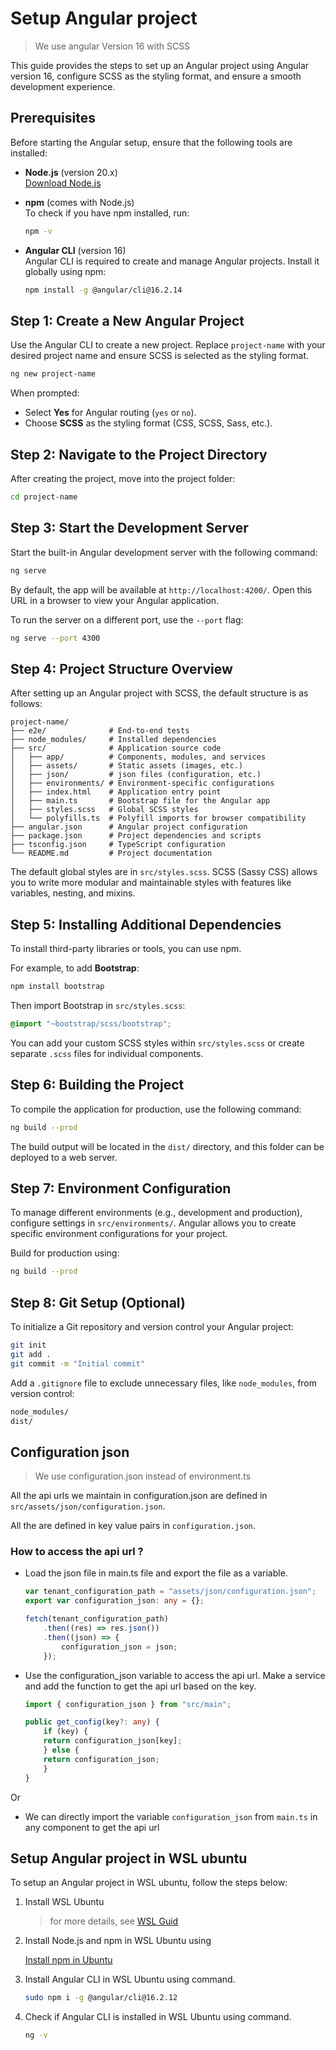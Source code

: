 # Setup Angular project

> We use angular Version 16 with SCSS

This guide provides the steps to set up an Angular project using Angular version 16, configure SCSS as the styling format, and ensure a smooth development experience.

## Prerequisites

Before starting the Angular setup, ensure that the following tools are installed:

-   **Node.js** (version 20.x)  
    [Download Node.js](https://nodejs.org/en/)

-   **npm** (comes with Node.js)  
    To check if you have npm installed, run:

    ```bash
    npm -v
    ```

-   **Angular CLI** (version 16)  
    Angular CLI is required to create and manage Angular projects. Install it globally using npm:

    ```bash
    npm install -g @angular/cli@16.2.14
    ```

## Step 1: Create a New Angular Project

Use the Angular CLI to create a new project. Replace `project-name` with your desired project name and ensure SCSS is selected as the styling format.

```bash
ng new project-name
```

When prompted:

-   Select **Yes** for Angular routing (`yes` or `no`).
-   Choose **SCSS** as the styling format (CSS, SCSS, Sass, etc.).

## Step 2: Navigate to the Project Directory

After creating the project, move into the project folder:

```bash
cd project-name
```

## Step 3: Start the Development Server

Start the built-in Angular development server with the following command:

```bash
ng serve
```

By default, the app will be available at `http://localhost:4200/`. Open this URL in a browser to view your Angular application.

To run the server on a different port, use the `--port` flag:

```bash
ng serve --port 4300
```

## Step 4: Project Structure Overview

After setting up an Angular project with SCSS, the default structure is as follows:

```
project-name/
├── e2e/              # End-to-end tests
├── node_modules/     # Installed dependencies
├── src/              # Application source code
│   ├── app/          # Components, modules, and services
│   ├── assets/       # Static assets (images, etc.)
│   ├── json/         # json files (configuration, etc.)
│   ├── environments/ # Environment-specific configurations
│   ├── index.html    # Application entry point
│   ├── main.ts       # Bootstrap file for the Angular app
│   ├── styles.scss   # Global SCSS styles
│   └── polyfills.ts  # Polyfill imports for browser compatibility
├── angular.json      # Angular project configuration
├── package.json      # Project dependencies and scripts
├── tsconfig.json     # TypeScript configuration
└── README.md         # Project documentation
```

The default global styles are in `src/styles.scss`. SCSS (Sassy CSS) allows you to write more modular and maintainable styles with features like variables, nesting, and mixins.

## Step 5: Installing Additional Dependencies

To install third-party libraries or tools, you can use npm.

For example, to add **Bootstrap**:

```bash
npm install bootstrap
```

Then import Bootstrap in `src/styles.scss`:

```scss
@import "~bootstrap/scss/bootstrap";
```

You can add your custom SCSS styles within `src/styles.scss` or create separate `.scss` files for individual components.

## Step 6: Building the Project

To compile the application for production, use the following command:

```bash
ng build --prod
```

The build output will be located in the `dist/` directory, and this folder can be deployed to a web server.

## Step 7: Environment Configuration

To manage different environments (e.g., development and production), configure settings in `src/environments/`. Angular allows you to create specific environment configurations for your project.

Build for production using:

```bash
ng build --prod
```

## Step 8: Git Setup (Optional)

To initialize a Git repository and version control your Angular project:

```bash
git init
git add .
git commit -m "Initial commit"
```

Add a `.gitignore` file to exclude unnecessary files, like `node_modules`, from version control:

```bash
node_modules/
dist/
```

## Configuration json

> We use configuration.json instead of environment.ts

All the api urls we maintain in configuration.json are defined in `src/assets/json/configuration.json`.

All the are defined in key value pairs in `configuration.json`.

### How to access the api url ?

-   Load the json file in main.ts file and export the file as a variable.

    ```typescript
    var tenant_configuration_path = "assets/json/configuration.json";
    export var configuration_json: any = {};

    fetch(tenant_configuration_path)
        .then((res) => res.json())
        .then((json) => {
            configuration_json = json;
        });
    ```

-   Use the configuration_json variable to access the api url.
    Make a service and add the function to get the api url based on the key.

    ```typescript
    import { configuration_json } from "src/main";
    ```

    ```typescript
    public get_config(key?: any) {
        if (key) {
        return configuration_json[key];
        } else {
        return configuration_json;
        }
    }
    ```

Or

-   We can directly import the variable `configuration_json` from `main.ts` in any component to get the api url

## Setup Angular project in WSL ubuntu

To setup an Angular project in WSL ubuntu, follow the steps below:

1. Install WSL Ubuntu

    > for more details, see [WSL Guid]()

2. Install Node.js and npm in WSL Ubuntu using

    [Install npm in Ubuntu](https://github.com/nodesource/distributions?tab=readme-ov-file#debian-and-ubuntu-based-distributions)

3. Install Angular CLI in WSL Ubuntu using command.

    ```bash
    sudo npm i -g @angular/cli@16.2.12
    ```

4. Check if Angular CLI is installed in WSL Ubuntu using command.

    ```bash
    ng -v
    ```
